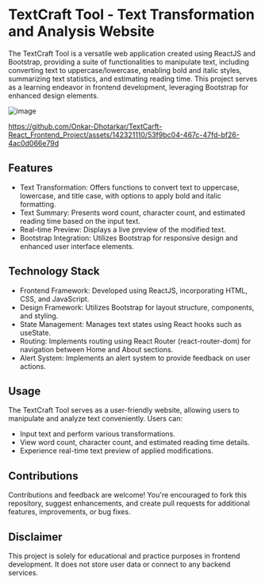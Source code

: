 # TextCraft Tool - Text Transformation and Analysis Website
The TextCraft Tool is a versatile web application created using ReactJS and Bootstrap, providing a suite of functionalities to manipulate text, including converting text to uppercase/lowercase, enabling bold and italic styles, summarizing text statistics, and estimating reading time. This project serves as a learning endeavor in frontend development, leveraging Bootstrap for enhanced design elements.

![image](https://github.com/Onkar-Dhotarkar/TextCarft-React_Frontend_Project/assets/142321110/b0b87518-5126-4364-8b7b-ddc140f945bc)

https://github.com/Onkar-Dhotarkar/TextCarft-React_Frontend_Project/assets/142321110/53f9bc04-467c-47fd-bf26-4ac0d066e79d


## Features
- Text Transformation: Offers functions to convert text to uppercase, lowercase, and title case, with options to apply bold and italic formatting.<br>
- Text Summary: Presents word count, character count, and estimated reading time based on the input text.<br>
- Real-time Preview: Displays a live preview of the modified text.<br>
- Bootstrap Integration: Utilizes Bootstrap for responsive design and enhanced user interface elements.<br>

## Technology Stack
- Frontend Framework: Developed using ReactJS, incorporating HTML, CSS, and JavaScript.<br>
- Design Framework: Utilizes Bootstrap for layout structure, components, and styling.<br>
- State Management: Manages text states using React hooks such as useState.<br>
- Routing: Implements routing using React Router (react-router-dom) for navigation between Home and About sections.<br>
- Alert System: Implements an alert system to provide feedback on user actions.<br>

## Usage
The TextCraft Tool serves as a user-friendly website, allowing users to manipulate and analyze text conveniently. Users can:

- Input text and perform various transformations.<br>
- View word count, character count, and estimated reading time details.<br>
- Experience real-time text preview of applied modifications.<br>

## Contributions
Contributions and feedback are welcome! You're encouraged to fork this repository, suggest enhancements, and create pull requests for additional features, improvements, or bug fixes.

## Disclaimer
This project is solely for educational and practice purposes in frontend development. It does not store user data or connect to any backend services.
